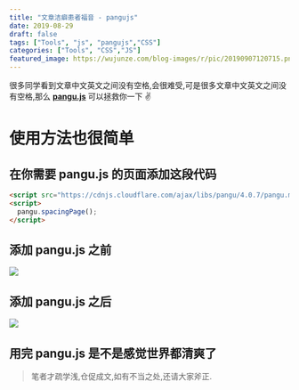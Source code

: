 ```yaml
---
title: "文章洁癖患者福音 - pangujs"
date: 2019-08-29
draft: false
tags: ["Tools", "js", "pangujs","CSS"]
categories: ["Tools", "CSS","JS"]
featured_image: https://wujunze.com/blog-images/r/pic/20190907120715.png
---
```


很多同学看到文章中文英文之间没有空格,会很难受,可是很多文章中文英文之间没有空格,那么 **[pangu.js](https://github.com/vinta/pangu.js)** 可以拯救你一下 ✌️ 

<!-- more -->

# 使用方法也很简单 

## 在你需要 pangu.js 的页面添加这段代码
```html
<script src="https://cdnjs.cloudflare.com/ajax/libs/pangu/4.0.7/pangu.min.js"></script>
<script>
  pangu.spacingPage();
</script>
```

## 添加 pangu.js 之前 
![ ](https://wujunze.com/blog-images/r/pic/before.png)

## 添加 pangu.js 之后
![](https://wujunze.com/blog-images/r/pic/after.png) 

## 用完 pangu.js 是不是感觉世界都清爽了 

> 笔者才疏学浅,仓促成文,如有不当之处,还请大家斧正. 